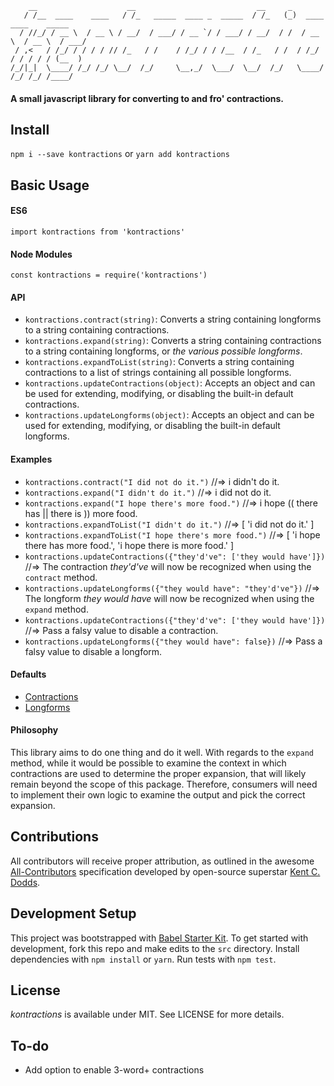 ```
    __                    __                           __     _                        
   / /__  ____    ____   / /_   _____  ____ _  _____  / /_   (_)  ____    ____    _____
  / //_/ / __ \  / __ \ / __/  / ___/ / __ `/ / ___/ / __/  / /  / __ \  / __ \  / ___/
 / ,<   / /_/ / / / / // /_   / /    / /_/ / / /__  / /_   / /  / /_/ / / / / / (__  )
/_/|_|  \____/ /_/ /_/ \__/  /_/     \__,_/  \___/  \__/  /_/   \____/ /_/ /_/ /____/  
```

#### A small javascript library for converting to and fro' contractions.

## Install

`npm i --save kontractions` or `yarn add kontractions`

## Basic Usage

#### ES6
`import kontractions from 'kontractions'`

#### Node Modules
`const kontractions = require('kontractions')`

#### API
- `kontractions.contract(string)`: Converts a string containing longforms to a string containing contractions.
- `kontractions.expand(string)`: Converts a string containing contractions to a string containing longforms, or _the various possible longforms_.
- `kontractions.expandToList(string)`: Converts a string containing contractions to a list of strings containing all possible longforms.
- `kontractions.updateContractions(object)`: Accepts an object and can be used for extending, modifying, or disabling the built-in default contractions.
- `kontractions.updateLongforms(object)`: Accepts an object and can be used for extending, modifying, or disabling the built-in default longforms.

#### Examples
- `kontractions.contract("I did not do it.")` //=> i didn't do it.
- `kontractions.expand("I didn't do it.")` //=> i did not do it.
- `kontractions.expand("I hope there's more food.")` //=> i hope (( there has || there is )) more food.
- `kontractions.expandToList("I didn't do it.")` //=> [ 'i did not do it.' ]
- `kontractions.expandToList("I hope there's more food.")` //=> [ 'i hope there has more food.', 'i hope there is more food.' ]
- `kontractions.updateContractions({"they'd've": ['they would have']})` //=> The contraction _they'd've_ will now be recognized when using the `contract` method.
- `kontractions.updateLongforms({"they would have": "they'd've"})` //=> The longform _they would have_ will now be recognized when using the `expand` method.
- `kontractions.updateContractions({"they'd've": ['they would have']})` //=> Pass a falsy value to disable a contraction.
- `kontractions.updateLongforms({"they would have": false})` //=> Pass a falsy value to disable a longform.

#### Defaults
- [Contractions](https://github.com/johncmunson/kontractions/blob/master/src/index.js)
- [Longforms](https://github.com/johncmunson/kontractions/blob/master/src/index.js)

#### Philosophy
This library aims to do one thing and do it well. With regards to the `expand` method, while it would be possible to examine the context in which contractions are used to determine the proper expansion, that will likely remain beyond the scope of this package. Therefore, consumers will need to implement their own logic to examine the output and pick the correct expansion.

## Contributions

All contributors will receive proper attribution, as outlined in the awesome [All-Contributors](https://github.com/kentcdodds/all-contributors) specification developed by open-source superstar [Kent C. Dodds](https://twitter.com/kentcdodds?lang=en).

## Development Setup

This project was bootstrapped with [Babel Starter Kit](https://github.com/kriasoft/babel-starter-kit). To get started with development, fork this repo and make edits to the `src` directory. Install dependencies with `npm install` or `yarn`. Run tests with `npm test`.

## License

*kontractions* is available under MIT. See LICENSE for more details.

## To-do
- Add option to enable 3-word+ contractions

